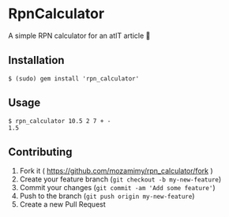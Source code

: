 # RpnCalculator

A simple RPN calculator for an atIT article :rabbit:

## Installation

```shell
$ (sudo) gem install 'rpn_calculator'
```

## Usage

```shell
$ rpn_calculator 10.5 2 7 + -
1.5
```

## Contributing

1. Fork it ( https://github.com/mozamimy/rpn_calculator/fork )
2. Create your feature branch (`git checkout -b my-new-feature`)
3. Commit your changes (`git commit -am 'Add some feature'`)
4. Push to the branch (`git push origin my-new-feature`)
5. Create a new Pull Request

